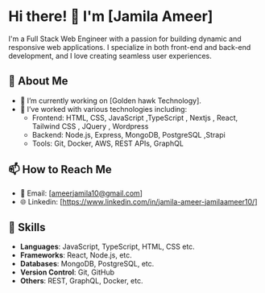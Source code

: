 # Hi there! 👋 I'm [Jamila Ameer]

I'm a Full Stack Web Engineer with a passion for building dynamic and responsive web applications. I specialize in both front-end and back-end development, and I love creating seamless user experiences. 

## 🚀 About Me

- 🔭 I’m currently working on [Golden hawk Technology].
- 💼 I’ve worked with various technologies including:
  - Frontend: HTML, CSS, JavaScript ,TypeScript , Nextjs , React, Tailwind CSS , JQuery , Wordpress
  - Backend: Node.js, Express, MongoDB, PostgreSQL ,Strapi
  - Tools: Git, Docker, AWS, REST APIs, GraphQL

## 📫 How to Reach Me

- 📧 Email: [ameerjamila10@gmail.com]
- 🌐 Linkedin: [https://www.linkedin.com/in/jamila-ameer-jamilaameer10/]

## 🌟 Skills

- **Languages**: JavaScript, TypeScript, HTML, CSS etc.
- **Frameworks**: React, Node.js, etc.
- **Databases**: MongoDB, PostgreSQL, etc.
- **Version Control**: Git, GitHub
- **Others**: REST, GraphQL, Docker, etc.


